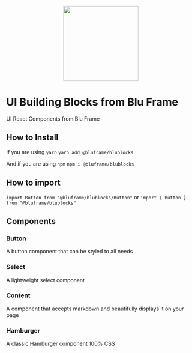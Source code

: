 <p align="center">
  <a href="https://blufra.me">
    <img style="margin: 0 auto" width="200" src="https://snowflakes.blufra.me/sites/blufra.me/img/BluFrameLogo512.png" />
  </a>
</p>

# UI Building Blocks from Blu Frame

UI React Components from Blu Frame

## How to Install

If you are using `yarn`
`yarn add @bluframe/blublocks`

And if you are using `npm`
`npm i @bluframe/blublocks`

## How to import

`import Button from "@bluframe/blublocks/Button"`
or
`import { Button } from "@bluframe/blublocks"`

## Components

### Button
A button component that can be styled to all needs

### Select
A lightweight select component

### Content
A component that accepts markdown and beautifully displays it on your page

### Hamburger
A classic Hamburger component 100% CSS
